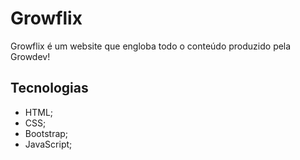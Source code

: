 # Growflix

Growflix é um website que engloba todo o conteúdo produzido pela Growdev!


## Tecnologias

 - HTML;
 - CSS;
 - Bootstrap;
 - JavaScript;
